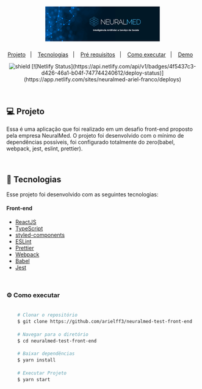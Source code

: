 <h1 align="center">
    <img alt="NeuralMed" title="NeuralMed" src=".github/logo.png" width="300px" />
</h1>

<p align="center">
  <a href="#computer-projeto">Projeto</a>&nbsp;&nbsp;&nbsp;|&nbsp;&nbsp;&nbsp;
  <a href="#rocket-tecnologias">Tecnologias</a>&nbsp;&nbsp;&nbsp;|&nbsp;&nbsp;&nbsp;
  <a href="#bookmark_tabs-pre_requisitos">Pré requisitos</a>&nbsp;&nbsp;&nbsp;|&nbsp;&nbsp;&nbsp;
  <a href="#gear-como-executar">Como executar</a>&nbsp;&nbsp;&nbsp;|&nbsp;&nbsp;&nbsp;
  <a href="https://neuralmed-ariel-franco.netlify.app/">Demo</a>&nbsp;&nbsp;&nbsp;
</p>

<p align="center">
  <img src="https://img.shields.io/badge/version-1.0.0-red" alt="shield" />
  [![Netlify Status](https://api.netlify.com/api/v1/badges/4f5437c3-d426-46a1-b04f-747744240612/deploy-status)](https://app.netlify.com/sites/neuralmed-ariel-franco/deploys)
</p>

<br/>

## :computer: Projeto

Essa é uma aplicação que foi realizado em um desafio front-end proposto pela empresa NeuralMed. O projeto foi desenvolvido com o mínimo de dependências possíveis, foi configurado totalmente do zero(babel, webpack, jest, eslint, prettier).

<br/>

## :rocket: Tecnologias
Esse projeto foi desenvolvido com as seguintes tecnologias:

#### Front-end
- [ReactJS](https://github.com/facebook/react)
- [TypeScript](https://github.com/microsoft/TypeScript)
- [styled-components](https://github.com/styled-components/styled-components)
- [ESLint](https://github.com/eslint/eslint)
- [Prettier](https://github.com/prettier/prettier)
- [Webpack](https://github.com/webpack/webpack)
- [Babel](https://github.com/babel/babel)
- [Jest](https://github.com/facebook/jest)

<br/>

### :gear: Como executar


```bash

    # Clonar o repositório
    $ git clone https://github.com/arielff3/neuralmed-test-front-end

    # Navegar para o diretório
    $ cd neuralmed-test-front-end

    # Baixar dependências
    $ yarn install

    # Executar Projeto
    $ yarn start

```
